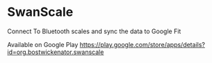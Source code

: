 # SwanScale
Connect To Bluetooth scales and sync the data to Google Fit

Available on Google Play https://play.google.com/store/apps/details?id=org.bostwickenator.swanscale 
